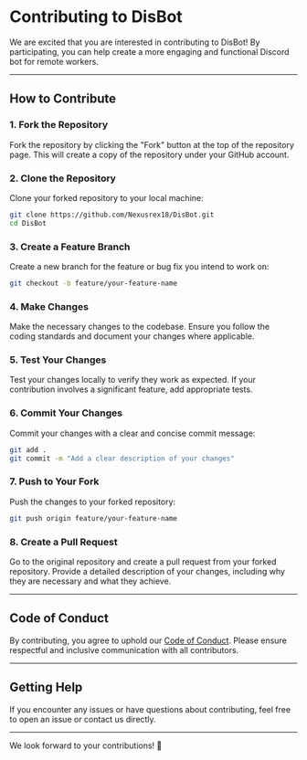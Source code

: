 # Contributing to DisBot

We are excited that you are interested in contributing to DisBot! By participating, you can help create a more engaging and functional Discord bot for remote workers.

---

## **How to Contribute**

### **1. Fork the Repository**
Fork the repository by clicking the "Fork" button at the top of the repository page. This will create a copy of the repository under your GitHub account.

### **2. Clone the Repository**
Clone your forked repository to your local machine:

```bash
git clone https://github.com/Nexusrex18/DisBot.git
cd DisBot
```

### **3. Create a Feature Branch**
Create a new branch for the feature or bug fix you intend to work on:

```bash
git checkout -b feature/your-feature-name
```

### **4. Make Changes**
Make the necessary changes to the codebase. Ensure you follow the coding standards and document your changes where applicable.

### **5. Test Your Changes**
Test your changes locally to verify they work as expected. If your contribution involves a significant feature, add appropriate tests.

### **6. Commit Your Changes**
Commit your changes with a clear and concise commit message:

```bash
git add .
git commit -m "Add a clear description of your changes"
```

### **7. Push to Your Fork**
Push the changes to your forked repository:

```bash
git push origin feature/your-feature-name
```

### **8. Create a Pull Request**
Go to the original repository and create a pull request from your forked repository. Provide a detailed description of your changes, including why they are necessary and what they achieve.

---

## **Code of Conduct**

By contributing, you agree to uphold our [Code of Conduct](CODE_OF_CONDUCT.md). Please ensure respectful and inclusive communication with all contributors.

---

## **Getting Help**
If you encounter any issues or have questions about contributing, feel free to open an issue or contact us directly.

---

We look forward to your contributions! 🚀
